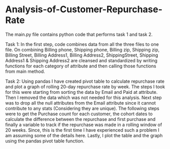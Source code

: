 # Analysis-of-Customer-Repurchase-Rate

The main.py file contains python code that performs task 1 and task 2.

Task 1: In the first step, code combines data from all the three files to one file. On combining Billing phone, Shipping phone, Billing zip, Shipping zip, Billing Street, Billing Address1, Billing Address2, ShippingStreet, Shipping Address1 & Shipping Address2 are cleansed and standardized by writing functions for each category of attribute and then calling those functions from main method.

Task 2: Using pandas I have created pivot table to calculate repurchase rate and plot a graph of rolling 20-day repurchase rate by week. The steps I took for this were starting from sorting the data by Email and Paid at attribute. Then I removed the data which was not needed for this analysis. Next step was to drop all the null attributes from the Email attribute since it cannot contribute to any stats (Considering they are unique). The following steps were to get the Purchase count for each customer, the cohort dates to calculate the difference between the repurchase and first purchase and finally a variable to track if the repurchase was made in a rolling window of 20 weeks. Since, this is the first time I have experienced such a problem I am assuming some of the details here. Lastly, I plot the table and the graph using the pandas pivot table function.
